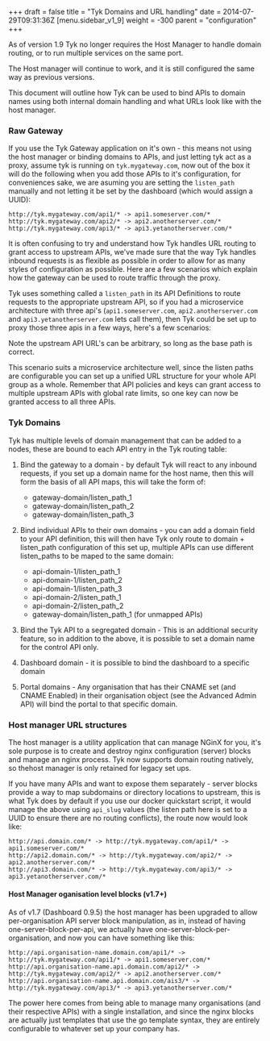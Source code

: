 +++
draft = false
title = "Tyk Domains and URL handling"
date = 2014-07-29T09:31:36Z
[menu.sidebar_v1_9]
    weight = -300
    parent = "configuration" 
+++

As of version 1.9 Tyk no longer requires the Host Manager to handle domain routing, or to run multiple services on the same port.

The Host manager will continue to work, and it is still configured the same way as previous versions. 

This document will outline how Tyk can be used to bind APIs to domain names using both internal domain handling and what URLs look like with the host manager.

### Raw Gateway

If you use the Tyk Gateway application on it's own - this means not using the host manager or binding domains to APIs, and just letting tyk act as a proxy, assume tyk is running on `tyk.mygateway.com`, now out of the box it will do the following when you add those APIs to it's configuration, for conveniences sake, we are asuming you are setting the `listen_path` manually and not letting it be set by the dashboard (which would assign a UUID):

	http://tyk.mygateway.com/api1/* -> api1.someserver.com/*
	http://tyk.mygateway.com/api2/* -> api2.anotherserver.com/*
	http://tyk.mygateway.com/api3/* -> api3.yetanotherserver.com/*

It is often confusing to try and understand how Tyk handles URL routing to grant access to upstream APIs, we've made sure that the way Tyk handles inbound requests is as flexible as possible in order to allow for as many styles of configuration as possible. Here are a few scenarios which explain how the gateway can be used to route traffic through the proxy.

Tyk uses something called a `listen_path` in its API Definitions to route requests to the appropriate upstream API, so if you had a microservice architecture with three api's (`api1.someserver.com`, `api2.anotherserver.com` and `api3.yetanotherserver.com` lets call them), then Tyk could be set up to proxy those three apis in a few ways, here's a few scenarios:

Note the upstream API URL's can be arbitrary, so long as the base path is correct.

This scenario suits a microservice architecture well, since the listen paths are configurable you can set up a unified URL structure for your whole API group as a whole. Remember that API policies and keys can grant access to multiple upstream APIs with global rate limits, so one key can now be granted access to all three APIs.

### Tyk Domains

Tyk has multiple levels of domain management that can be added to a nodes, these are bound to each API entry in the Tyk routing table:

1. Bind the gateway to a domain - by default Tyk will react to any inbound requests, if you set up a domain name for the host name, then this will form the basis of all API maps, this will take the form of:

	- gateway-domain/listen_path_1
	- gateway-domain/listen_path_2
	- gateway-domain/listen_path_3

2. Bind individual APIs to their own domains - you can add a domain field to your API definition, this will then have Tyk only route to domain + listen_path configuration of this set up, multiple APIs can use different listen_paths to be maped to the same domain:
	
	- api-domain-1/listen_path_1
	- api-domain-1/listen_path_2
	- api-domain-1/listen_path_3
	- api-domain-2/listen_path_1
	- api-domain-2/listen_path_2
	- gateway-domain/listen_path_1 (for unmapped APIs)

3. Bind the Tyk API to a segregated domain - This is an additional security feature, so in addition to the above, it is possible to set a domain name for the control API only.

4. Dashboard domain - it is possible to bind the dashboard to a specific domain

5. Portal domains - Any organisation that has their CNAME set (and CNAME Enabled) in their organisation object (see the Advanced Admin API) will bind the portal to that specific domain. 

### Host manager URL structures

The host manager is a utility application that can manage NGinX for you, it's sole purpose is to create and destroy nginx configuration (server) blocks and manage an nginx process. Tyk now supports domain routing natively, so thehost manager is only retained for legacy set ups.

If you have many APIs and want to expose them separately - server blocks provide a way to map subdomains or directory locations to upstream, this is what Tyk does by default if you use our docker quickstart script, it would manage the above using `api_slug` values (the listen path here is set to a UUID to ensure there are no routing conflicts), the route now would look like:

	http://api.domain.com/* -> http://tyk.mygateway.com/api1/* -> api1.someserver.com/*
	http://api2.domain.com/* -> http://tyk.mygateway.com/api2/* -> api2.anotherserver.com/*
	http://api3.domain.com/* -> http://tyk.mygateway.com/api3/* -> api3.yetanotherserver.com/*


#### Host Manager oganisation level blocks (v1.7+)

As of v1.7 (Dashboard 0.9.5) the host manager has been upgraded to allow per-organisation API server block manipulation, as in, instead of having one-server-block-per-api, we actually have one-server-block-per-organisation, and now you can have something like this:

	http://api.organisation-name.domain.com/api1/* -> http://tyk.mygateway.com/api1/* -> api1.someserver.com/*
	http://api.organisation-name.api.domain.com/api2/* -> http://tyk.mygateway.com/api2/* -> api2.anotherserver.com/*
	http://api.organisation-name.api.domain.com/ais3/* -> http://tyk.mygateway.com/api3/* -> api3.yetanotherserver.com/*

The power here comes from being able to manage many organisations (and their respective APIs) with a single installation, and since the nginx blocks are actually just templates that use the go template syntax, they are entirely configurable to whatever set up your company has.
